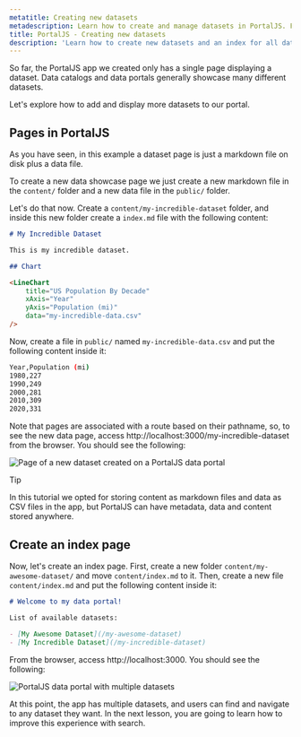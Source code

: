 ```yaml
---
metatitle: Creating new datasets
metadescription: Learn how to create and manage datasets in PortalJS. Follow our documentation for step-by-step instructions.
title: PortalJS - Creating new datasets
description: 'Learn how to create new datasets and an index for all datasets on a data portal built with PortalJS'
---
```


So far, the PortalJS app we created only has a single page displaying a dataset. Data catalogs and data portals generally showcase many different datasets.

Let's explore how to add and display more datasets to our portal.

## Pages in PortalJS

As you have seen, in this example a dataset page is just a markdown file on disk plus a data file.

To create a new data showcase page we just create a new markdown file in the `content/` folder and a new data file in the `public/` folder.

Let's do that now. Create a `content/my-incredible-dataset` folder, and inside this new folder create a `index.md` file with the following content:

```markdown
# My Incredible Dataset

This is my incredible dataset.

## Chart

<LineChart 
    title="US Population By Decade"  
    xAxis="Year"
    yAxis="Population (mi)" 
    data="my-incredible-data.csv"
/>
```

Now, create a file in `public/` named `my-incredible-data.csv` and put the following content inside it:

```bash
Year,Population (mi)
1980,227
1990,249
2000,281
2010,309
2020,331
```

Note that pages are associated with a route based on their pathname, so, to see the new data page, access http://localhost:3000/my-incredible-dataset from the browser. You should see the following:

<img src="/assets/docs/my-incredible-dataset.png" alt="Page of a new dataset created on a PortalJS data portal" />

> [!tip]
> In this tutorial we opted for storing content as markdown files and data as CSV files in the app, but PortalJS can have metadata, data and content stored anywhere.

## Create an index page

Now, let's create an index page. First, create a new folder `content/my-awesome-dataset/` and move `content/index.md` to it. Then, create a new file `content/index.md` and put the following content inside it:

```markdown
# Welcome to my data portal!

List of available datasets:

- [My Awesome Dataset](/my-awesome-dataset)
- [My Incredible Dataset](/my-incredible-dataset)
```

From the browser, access http://localhost:3000. You should see the following:

<img src="/assets/docs/datasets-index-page.png" alt="PortalJS data portal with multiple datasets" />

At this point, the app has multiple datasets, and users can find and navigate to any dataset they want. In the next lesson, you are going to learn how to improve this experience with search.

<DocsPagination prev="/opensource/docs/setup" next="/opensource/docs/searching-datasets" />

